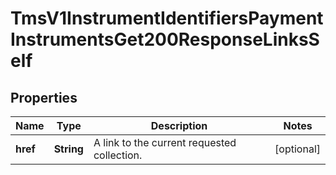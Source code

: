 
# TmsV1InstrumentIdentifiersPaymentInstrumentsGet200ResponseLinksSelf

## Properties
Name | Type | Description | Notes
------------ | ------------- | ------------- | -------------
**href** | **String** | A link to the current requested collection. |  [optional]



